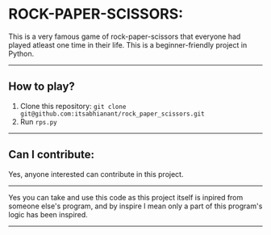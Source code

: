 # ROCK-PAPER-SCISSORS:

This is a very famous game of rock-paper-scissors that everyone had played atleast one time in their life. This is a beginner-friendly project in Python.

---

## How to play?

1. Clone this repository: ```git clone git@github.com:itsabhianant/rock_paper_scissors.git```
2. Run ```rps.py```


---

## Can I contribute:

Yes, anyone interested can contribute in this project.

---
Yes you can take and use this code as this project itself is inpired from someone else's program, and by inspire I mean only a part of this program's logic has been inspired.

---
